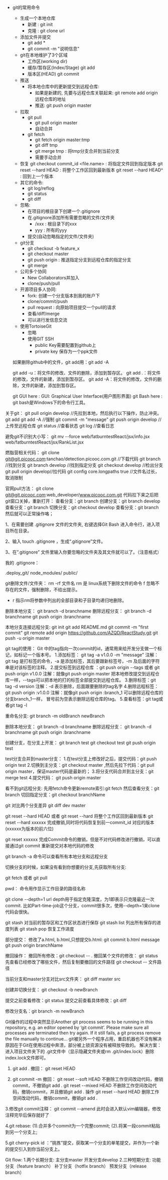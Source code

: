 * git的常用命令
	* 生成一个本地仓库
		* 新建 : git init
		* 克隆 : git clone url
	* 添加文件并提交
		* git add *
		* git commit -m "说明信息"
	* git在本地维护了3个区域
		* 工作区(working dir)
		* 缓存/暂存区(Index/Stage)     git add
		* 版本区(HEAD)   git commit
	* 推送
		* 将本地仓库中的更新提交到远程仓库: 
			* 如果是新建的, 先要与远程仓库关联起来: git remote add origin 远程仓库的地址  
			* 推送: git push origin master 
	* 拉取
		* git pull
			* git pull origin master
			* 自动合并
		* git fetch
			* git fetch origin master:tmp
			* git diff tmp   
			* git merge tmp : 将tmp分支合并到当前分支
			* 需要手动合并
	* 恢复
		git checkout commit_id <file.name> : 将指定文件回到指定版本
		git reset --hard HEAD  : 将整个工作区回到最新版本
		git reset --hard HEAD^ : 回到上一个版本
	* 其它的命令:
		* git log/reflog
		* git status
		* git diff 
	* 忽略:
		* 在项目的根目录下创建一个.gitignore
		* 在.gitignore添加所有需要忽略的文件/文件夹
			* /xxx : 根目录下的xxx
			* yyy : 所有的yyy
		* 提交(自动忽略指定的文件/文件夹)
	* git分支
		* git checkout -b feature_x
		* git checkout master
		* git push origin <branch> : 推送指定分支到远程仓库的指定分支
		* git merge <branch>
	* 公司多个协同
		* New Collaborators并加入
		* clone/push/pull
	* 开源项目多人协同:
		* fork: 创建一个分支版本到我的账户下
		* clone/commit/push
		* pull request : 向原始项目提交一个pull的请求
		* 查看/diff/merge
		* 可以进行发信息交流
	* 使用TortoiseGit
		* 忽略
		* 使用GIT SSH
			* public Key需要配置到github上
			* private key 保存为一个ppk文件


	如果删除github中的文件，git add用：git add -A

	git add -u：将文件的修改、文件的删除，添加到暂存区。
	git add .：将文件的修改，文件的新建，添加到暂存区。
	git add -A：将文件的修改，文件的删除，文件的新建，添加到暂存区。

	git GUI here  : GUI: Graphical User Interface(用户图形界面)
	git Bash here : git bash是Windows下的命令行工具。


关于git：
git pull origin develop //先拉到本地，然后执行以下操作，防止冲突。
git add 
git add -A  //强制
git commit -m "message"
git push origin develop //上传至远程仓库
git status //查看状态
git log //查看日志

避免git不识别大小写：
git mv --force web/fatburntestReact/jsx/info.jsx web/fatburntestReact/jsx/RankList.jsx

燃脂营相关代码：
git clone git@git.picooc.com:tanchao/detection.picooc.com.git //下载代码
git branch //找到分支
git branch develop //找到指定分支
git checkout develop //检出分支
git pull origin develop//拉代码
git config core.longpaths true //文件名过长，取消限制

官网pull方法：
git clone git@git.picooc.com:web_developer/www.picooc.com.git
代码拉下来之后把git窗口关掉，重新打开：
查看分支：git branch
创建分支：git branch develop
查看分支：git branch
切换分支：git checkout develop
查看分支：git branch
然后就可以正常操作咯；


1、在需要创建 .gitignore 文件的文件夹, 右键选择Git Bash 进入命令行，进入项目所在目录。

2、输入 touch .gitignore ，生成“.gitignore”文件。

3、在”.gitignore” 文件里输入你要忽略的文件夹及其文件就可以了。（注意格式）

我的 .gitignore：

.deploy_git/
node_modules/
public/

git删除文件/文件夹：
rm -rf 文件名
rm 是 linux系统下删除文件的命令
 f 忽略不存在的文件，强制删除，不给出提示。
- r 指示rm将参数中列出的全部目录和子目录均递归地删除。


删除本地分支：
git branch -d branchname
删除远程分支：
git branch -d branchname
git push origin :branchname


本地分支连接远程分支:
git init
git add README.md
git commit -m "first commit"
git remote add origin https://github.com/AZQD/ReactStudy.git
git push -u origin master


git tag的使用：
Git 中的tag指向一次commit的id，通常用来给开发分支做一个标记，如标记一个版本号。
1.添加标签： git tag -a v1.0.0 -m "message"
注解：git tag 是打标签的命令，-a 是添加标签，其后要跟新标签号，-m 及后面的字符串是对该标签的注释。
2.提交标签到远程仓库 ：git push origin --tags 或者 git push origin v1.0.0
注解：就像git push origin master 把本地修改提交到远程仓库一样，--tags可以把本地的打的标签全部提交到远程仓库。
3.删除标签：git tag -d version
注解：-d 表示删除，后面跟要删除的tag名字
4.删除远程标签：git push origin :v1.0.0
注解：就像git push origin :branch_1 可以删除远程仓库的分支branch_1一样， 冒号前为空表示删除远程仓库的tag。
5.查看标签：git tag或者git tag -l

重命名分支:
git branch -m oldBranch newBranch

删除本地分支：
git branch -d branchname
删除远程分支：
git branch -d branchname
git push origin :branchname

创建分支，在分支上开发：
git branch test
git checkout test
git push origin test

test分支合并到master分支：
1.在test分支上修改好之后，提交代码：git push origin test
2.切换到主分支：git checkout master ,然后先拉下代码：git pull origin master，保证master代码是最新的；
3.将分支代码合并到主分支：git merge test
4.提交代码： git push origin master


看不到git远程分支:
先用fetch命令更新remote索引:git fetch
然后查看分支：git branch 
切回指定分支：git checkout branchName


git 对比两个分支差异
git diff dev master

git reset --hard HEAD 或者 git reset --hard   将整个工作区回到最新版本
git reset --hard xxxxxx  完成撤销,同时将代码恢复到前一commit_id 对应的版本(xxxxxx为版本的前六位)

git reset xxxxxx
完成Commit命令的撤销，但是不对代码修改进行撤销，可以直接通过git commit 重新提交对本地代码的修改

git branch -a 命令可以查看所有本地分支和远程分支


切换分支的时候，如果没有看到你想要的分支,先获取所有分支:

git fetch 或者 git pull


pwd：
命令用作显示工作目录的路径名称

git clone --depth=1 url
depth用于指定克隆深度，为1即表示只克隆最近一次commit.
比如Part-time-job这个分支，commit很多次，使用--depth=1来clone代码会很快。


git stash       对当前的暂存区和工作区状态进行保存
git stash list  列出所有保存的进度列表
git stash pop   恢复工作进度


部分提交：
修改了a.html, b.html,只想提交b.html:
git commit b.html message
git push origin branchName


撤回操作：
撤回所有修改：git checkout -- .
撤回某个文件的修改：
git status 先查看已经修改了哪些文件，然后复制要撤回的文件路径
git checkout -- 文件路径


当前分支和master分支对比src文件夹：
git diff master src


创建并切换分支： 
git checkout -b newBranch

提交之前查看修改：git status
提交之前查看具体修改：git diff

修改分支名：git branch -m newBranch

Git操作的过程中突然显示Another git process seems to be running in this repository, e.g. an editor opened by ‘git commit’. Please make sure all processes are terminated then try again. If it still fails, a git process remove the file manually to continue… 
git被另外一个程序占用，重启机器也不没有解决
原因在于Git在使用过程中奔溃，部分被上锁资源没有被释放导致的。
解决方案：进入项目文件夹下的 .git文件中（显示隐藏文件夹或rm .git/index.lock）删除index.lock文件即可。

1. git add . 撤回：
git reset HEAD 

2. git commit -m 撤回：
git reset --soft HEAD  不删除工作空间改动代码，撤销commit，不撤销git add . 
git reset --mixed HEAD 不删除工作空间改动代码，撤销commit，并且撤销git add . 操作
git reset --hard HEAD  删除工作空间改动代码，撤销commit，撤销git add . 

3.修改git commit注释：
git commit --amend  此时会进入默认vim编辑器，修改注释完毕后保存就好了

4.git rebase:
(1).合并多个commit为一个完整commit;
(2).将某一段commit粘贴到另一个分支上;

5.git cherry-pick id  ：”挑拣”提交，获取某一个分支的单笔提交，并作为一个新的提交引入到你当前分支上。

Git flow:
1.两个长期分支:
主分支master
开发分支develop
2.三种短期分支:
功能分支（feature branch）
补丁分支（hotfix branch）
预发分支（release branch）